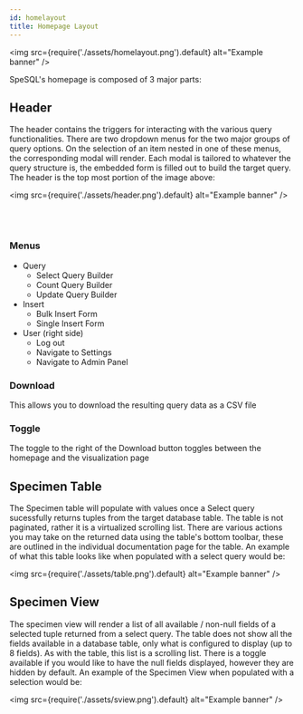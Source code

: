 ```yaml
---
id: homelayout
title: Homepage Layout
---
```


<img
src={require('./assets/homelayout.png').default}
alt="Example banner"
/>

SpeSQL's homepage is composed of 3 major parts:

## Header

The header contains the triggers for interacting with the various query functionalities. There are two dropdown menus for the two major groups of query options. On the selection of an item nested in one of these menus, the corresponding modal will render. Each modal is tailored to whatever the query structure is, the embedded form is filled out to build the target query. The header is the top most portion of the image above:

<img
src={require('./assets/header.png').default}
alt="Example banner"
/>

<br />
<br />

### Menus

- Query
  - Select Query Builder
  - Count Query Builder
  - Update Query Builder
- Insert
  - Bulk Insert Form
  - Single Insert Form
- User (right side)
  - Log out
  - Navigate to Settings
  - Navigate to Admin Panel

### Download

This allows you to download the resulting query data as a CSV file

### Toggle

The toggle to the right of the Download button toggles between the homepage and the visualization page

## Specimen Table

The Specimen table will populate with values once a Select query sucessfully returns tuples from the target database table. The table is not paginated, rather it is a virtualized scrolling list. There are various actions you may take on the returned data using the table's bottom toolbar, these are outlined in the individual documentation page for the table. An example of what this table looks like when populated with a select query would be:

<img
src={require('./assets/table.png').default}
alt="Example banner"
/>

## Specimen View

The specimen view will render a list of all available / non-null fields of a selected tuple returned from a select query. The table does not show all the fields available in a database table, only what is configured to display (up to 8 fields). As with the table, this list is a scrolling list. There is a toggle available if you would like to have the null fields displayed, however they are hidden by default. An example of the Specimen View when populated with a selection would be:

<img
src={require('./assets/sview.png').default}
alt="Example banner"
/>
